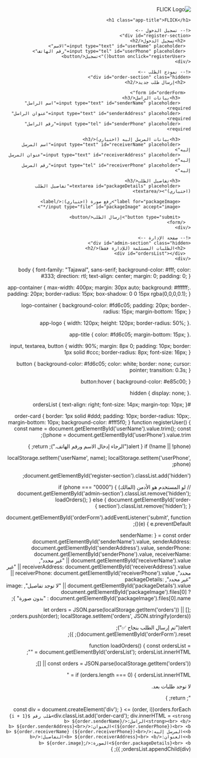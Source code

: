<!DOCTYPE html>
<html lang="ar" dir="rtl">
<head>
  <meta charset="UTF-8">
  <meta name="viewport" content="width=device-width, initial-scale=1.0">
  <title>FLICK</title>
  <link rel="stylesheet" href="style.css">
</head>
<body>

  <div class="app-container">
    <div class="logo-container">
      <img src="4.png" alt="FLICK Logo" class="app-logo">
    </div>

    <h1 class="app-title">FLICK</h1>

    <!-- تسجيل الدخول -->
    <div id="register-section">
      <h2>تسجيل الدخول</h2>
      <input type="text" id="userName" placeholder="الاسم">
      <input type="tel" id="userPhone" placeholder="رقم الهاتف">
      <button onclick="registerUser()">تسجيل</button>
    </div>

    <!-- نموذج الطلب -->
    <div id="order-section" class="hidden">
      <h2>إرسال طلب جديد</h2>

      <form id="orderForm">
        <h3>بيانات الراسل</h3>
        <input type="text" id="senderName" placeholder="اسم الراسل" required>
        <input type="text" id="senderAddress" placeholder="عنوان الراسل" required>
        <input type="tel" id="senderPhone" placeholder="رقم الراسل" required>

        <h3>بيانات المرسل إليه (اختياري)</h3>
        <input type="text" id="receiverName" placeholder="اسم المرسل إليه">
        <input type="text" id="receiverAddress" placeholder="عنوان المرسل إليه">
        <input type="tel" id="receiverPhone" placeholder="رقم المرسل إليه">

        <h3>تفاصيل الطلب</h3>
        <textarea id="packageDetails" placeholder="تفاصيل الطلب (اختياري)"></textarea>

        <label for="packageImage">رفع صورة (اختياري):</label>
        <input type="file" id="packageImage" accept="image/*">

        <button type="submit">إرسال الطلب</button>
      </form>
    </div>

    <!-- صفحة الإدارة -->
    <div id="admin-section" class="hidden">
      <h2>الطلبات المستلمة (للإدارة فقط)</h2>
      <div id="ordersList"></div>
    </div>

  </div>

  <script src="script.js"></script>
</body>
</html>
body {
  font-family: "Tajawal", sans-serif;
  background-color: #fff;
  color: #333;
  direction: rtl;
  text-align: center;
  margin: 0;
  padding: 0;
}

.app-container {
  max-width: 400px;
  margin: 30px auto;
  background: #ffffff;
  padding: 20px;
  border-radius: 15px;
  box-shadow: 0 0 15px rgba(0,0,0,0.1);
}

.logo-container {
  background-color: #fd6c05;
  padding: 20px;
  border-radius: 15px;
  margin-bottom: 15px;
}

.app-logo {
  width: 120px;
  height: 120px;
  border-radius: 50%;
}

.app-title {
  color: #fd6c05;
  margin-bottom: 15px;
}

input, textarea, button {
  width: 90%;
  margin: 8px 0;
  padding: 10px;
  border: 1px solid #ccc;
  border-radius: 8px;
  font-size: 16px;
}

button {
  background-color: #fd6c05;
  color: white;
  border: none;
  cursor: pointer;
  transition: 0.3s;
}

button:hover {
  background-color: #e85c00;
}

.hidden {
  display: none;
}

#ordersList {
  text-align: right;
  font-size: 14px;
  margin-top: 10px;
}

.order-card {
  border: 1px solid #ddd;
  padding: 10px;
  border-radius: 10px;
  margin-bottom: 10px;
  background-color: #fff5f0;
}
function registerUser() {
  const name = document.getElementById('userName').value.trim();
  const phone = document.getElementById('userPhone').value.trim();

  if (!name || !phone) {
    alert("الرجاء إدخال الاسم ورقم الهاتف.");
    return;
  }

  localStorage.setItem('userName', name);
  localStorage.setItem('userPhone', phone);

  document.getElementById('register-section').classList.add('hidden');

  // لو المستخدم هو الأدمن (المالك)
  if (phone === "0000") {
    document.getElementById('admin-section').classList.remove('hidden');
    loadOrders();
  } else {
    document.getElementById('order-section').classList.remove('hidden');
  }
}

document.getElementById('orderForm').addEventListener('submit', function (e) {
  e.preventDefault();

  const order = {
    senderName: document.getElementById('senderName').value,
    senderAddress: document.getElementById('senderAddress').value,
    senderPhone: document.getElementById('senderPhone').value,
    receiverName: document.getElementById('receiverName').value || "غير محدد",
    receiverAddress: document.getElementById('receiverAddress').value || "غير محدد",
    receiverPhone: document.getElementById('receiverPhone').value || "غير محدد",
    packageDetails: document.getElementById('packageDetails').value || "لا توجد تفاصيل",
    image: document.getElementById('packageImage').files[0]
      ? document.getElementById('packageImage').files[0].name
      : "بدون صورة"
  };

  let orders = JSON.parse(localStorage.getItem('orders')) || [];
  orders.push(order);
  localStorage.setItem('orders', JSON.stringify(orders));

  alert("تم إرسال الطلب بنجاح ✅");
  document.getElementById('orderForm').reset();
});

function loadOrders() {
  const ordersList = document.getElementById('ordersList');
  ordersList.innerHTML = "";

  const orders = JSON.parse(localStorage.getItem('orders')) || [];

  if (orders.length === 0) {
    ordersList.innerHTML = "<p>لا توجد طلبات بعد.</p>";
    return;
  }

  orders.forEach((order, i) => {
    const div = document.createElement('div');
    div.classList.add('order-card');
    div.innerHTML = `
      <strong>طلب رقم ${i + 1}</strong><br>
      <b>الراسل:</b> ${order.senderName} (${order.senderPhone})<br>
      <b>العنوان:</b> ${order.senderAddress}<br>
      <b>المرسل إليه:</b> ${order.receiverName} (${order.receiverPhone})<br>
      <b>العنوان:</b> ${order.receiverAddress}<br>
      <b>التفاصيل:</b> ${order.packageDetails}<br>
      <b>الصورة:</b> ${order.image}
    `;
    ordersList.appendChild(div);
  });
}
